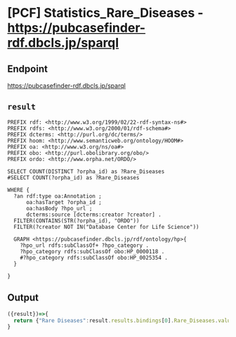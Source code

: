 # [PCF] Statistics_Rare_Diseases - https://pubcasefinder-rdf.dbcls.jp/sparql

## Endpoint
https://pubcasefinder-rdf.dbcls.jp/sparql

## `result` 
```sparql
PREFIX rdf: <http://www.w3.org/1999/02/22-rdf-syntax-ns#>
PREFIX rdfs: <http://www.w3.org/2000/01/rdf-schema#>
PREFIX dcterms: <http://purl.org/dc/terms/>
PREFIX hoom: <http://www.semanticweb.org/ontology/HOOM#>
PREFIX oa: <http://www.w3.org/ns/oa#>
PREFIX obo: <http://purl.obolibrary.org/obo/>
PREFIX ordo: <http://www.orpha.net/ORDO/>

SELECT COUNT(DISTINCT ?orpha_id) as ?Rare_Diseases
#SELECT COUNT(?orpha_id) as ?Rare_Diseases

WHERE { 
  ?an rdf:type oa:Annotation ;
      oa:hasTarget ?orpha_id ;
      oa:hasBody ?hpo_url ;
      dcterms:source [dcterms:creator ?creator] .
  FILTER(CONTAINS(STR(?orpha_id), "ORDO"))
  FILTER(?creator NOT IN("Database Center for Life Science"))
  
  GRAPH <https://pubcasefinder.dbcls.jp/rdf/ontology/hp>{
    ?hpo_url rdfs:subClassOf+ ?hpo_category .
    ?hpo_category rdfs:subClassOf obo:HP_0000118 .   
    #?hpo_category rdfs:subClassOf obo:HP_0025354 .   
  }
  
}
```

## Output
```javascript
({result})=>{
  return {"Rare Diseases":result.results.bindings[0].Rare_Diseases.value}
}
```